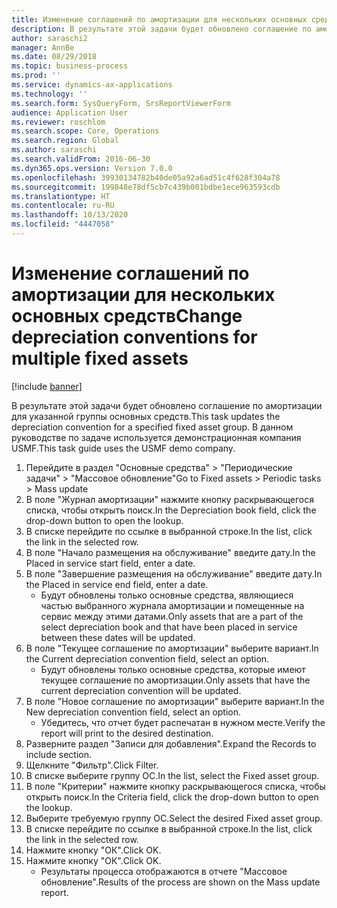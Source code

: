 ```yaml
---
title: Изменение соглашений по амортизации для нескольких основных средств
description: В результате этой задачи будет обновлено соглашение по амортизации для указанной группы основных средств.
author: saraschi2
manager: AnnBe
ms.date: 08/29/2018
ms.topic: business-process
ms.prod: ''
ms.service: dynamics-ax-applications
ms.technology: ''
ms.search.form: SysQueryForm, SrsReportViewerForm
audience: Application User
ms.reviewer: roschlom
ms.search.scope: Core, Operations
ms.search.region: Global
ms.author: saraschi
ms.search.validFrom: 2016-06-30
ms.dyn365.ops.version: Version 7.0.0
ms.openlocfilehash: 39930134782b40de05a92a6ad51c4f628f304a78
ms.sourcegitcommit: 199848e78df5cb7c439b001bdbe1ece963593cdb
ms.translationtype: HT
ms.contentlocale: ru-RU
ms.lasthandoff: 10/13/2020
ms.locfileid: "4447058"
---
```

# <a name="change-depreciation-conventions-for-multiple-fixed-assets"></a><span data-ttu-id="7c94e-103">Изменение соглашений по амортизации для нескольких основных средств</span><span class="sxs-lookup"><span data-stu-id="7c94e-103">Change depreciation conventions for multiple fixed assets</span></span>

[!include [banner](../../includes/banner.md)]

<span data-ttu-id="7c94e-104">В результате этой задачи будет обновлено соглашение по амортизации для указанной группы основных средств.</span><span class="sxs-lookup"><span data-stu-id="7c94e-104">This task updates the depreciation convention for a specified fixed asset group.</span></span> <span data-ttu-id="7c94e-105">В данном руководстве по задаче используется демонстрационная компания USMF.</span><span class="sxs-lookup"><span data-stu-id="7c94e-105">This task guide uses the USMF demo company.</span></span>

1. <span data-ttu-id="7c94e-106">Перейдите в раздел "Основные средства" > "Периодические задачи" > "Массовое обновление"</span><span class="sxs-lookup"><span data-stu-id="7c94e-106">Go to Fixed assets > Periodic tasks > Mass update</span></span>
2. <span data-ttu-id="7c94e-107">В поле "Журнал амортизации" нажмите кнопку раскрывающегося списка, чтобы открыть поиск.</span><span class="sxs-lookup"><span data-stu-id="7c94e-107">In the Depreciation book field, click the drop-down button to open the lookup.</span></span>
3. <span data-ttu-id="7c94e-108">В списке перейдите по ссылке в выбранной строке.</span><span class="sxs-lookup"><span data-stu-id="7c94e-108">In the list, click the link in the selected row.</span></span>
4. <span data-ttu-id="7c94e-109">В поле "Начало размещения на обслуживание" введите дату.</span><span class="sxs-lookup"><span data-stu-id="7c94e-109">In the Placed in service start field, enter a date.</span></span>
5. <span data-ttu-id="7c94e-110">В поле "Завершение размещения на обслуживание" введите дату.</span><span class="sxs-lookup"><span data-stu-id="7c94e-110">In the Placed in service end field, enter a date.</span></span>
    * <span data-ttu-id="7c94e-111">Будут обновлены только основные средства, являющиеся частью выбранного журнала амортизации и помещенные на сервис между этими датами.</span><span class="sxs-lookup"><span data-stu-id="7c94e-111">Only assets that are a part of the select depreciation book and that have been placed in service between these dates will be updated.</span></span>  
6. <span data-ttu-id="7c94e-112">В поле "Текущее соглашение по амортизации" выберите вариант.</span><span class="sxs-lookup"><span data-stu-id="7c94e-112">In the Current depreciation convention field, select an option.</span></span>
    * <span data-ttu-id="7c94e-113">Будут обновлены только основные средства, которые имеют текущее соглашение по амортизации.</span><span class="sxs-lookup"><span data-stu-id="7c94e-113">Only assets that have the current depreciation convention will be updated.</span></span>  
7. <span data-ttu-id="7c94e-114">В поле "Новое соглашение по амортизации" выберите вариант.</span><span class="sxs-lookup"><span data-stu-id="7c94e-114">In the New depreciation convention field, select an option.</span></span>
    * <span data-ttu-id="7c94e-115">Убедитесь, что отчет будет распечатан в нужном месте.</span><span class="sxs-lookup"><span data-stu-id="7c94e-115">Verify the report will print to the desired destination.</span></span>  
8. <span data-ttu-id="7c94e-116">Разверните раздел "Записи для добавления".</span><span class="sxs-lookup"><span data-stu-id="7c94e-116">Expand the Records to include section.</span></span>
9. <span data-ttu-id="7c94e-117">Щелкните "Фильтр".</span><span class="sxs-lookup"><span data-stu-id="7c94e-117">Click Filter.</span></span>
10. <span data-ttu-id="7c94e-118">В списке выберите группу ОС.</span><span class="sxs-lookup"><span data-stu-id="7c94e-118">In the list, select the Fixed asset group.</span></span>
11. <span data-ttu-id="7c94e-119">В поле "Критерии" нажмите кнопку раскрывающегося списка, чтобы открыть поиск.</span><span class="sxs-lookup"><span data-stu-id="7c94e-119">In the Criteria field, click the drop-down button to open the lookup.</span></span>
12. <span data-ttu-id="7c94e-120">Выберите требуемую группу ОС.</span><span class="sxs-lookup"><span data-stu-id="7c94e-120">Select the desired Fixed asset group.</span></span>
13. <span data-ttu-id="7c94e-121">В списке перейдите по ссылке в выбранной строке.</span><span class="sxs-lookup"><span data-stu-id="7c94e-121">In the list, click the link in the selected row.</span></span>
14. <span data-ttu-id="7c94e-122">Нажмите кнопку "OК".</span><span class="sxs-lookup"><span data-stu-id="7c94e-122">Click OK.</span></span>
15. <span data-ttu-id="7c94e-123">Нажмите кнопку "OК".</span><span class="sxs-lookup"><span data-stu-id="7c94e-123">Click OK.</span></span>
    *  <span data-ttu-id="7c94e-124">Результаты процесса отображаются в отчете "Массовое обновление".</span><span class="sxs-lookup"><span data-stu-id="7c94e-124">Results of the process are shown on the Mass update report.</span></span>     

